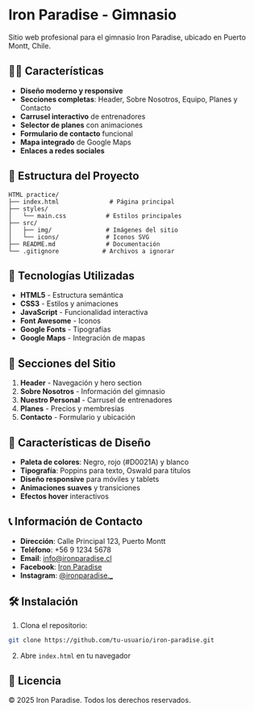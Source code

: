 # Iron Paradise - Gimnasio

Sitio web profesional para el gimnasio Iron Paradise, ubicado en Puerto Montt, Chile.

## 🏋️‍♂️ Características

- **Diseño moderno y responsive**
- **Secciones completas**: Header, Sobre Nosotros, Equipo, Planes y Contacto
- **Carrusel interactivo** de entrenadores
- **Selector de planes** con animaciones
- **Formulario de contacto** funcional
- **Mapa integrado** de Google Maps
- **Enlaces a redes sociales**

## 📁 Estructura del Proyecto

```
HTML practice/
├── index.html              # Página principal
├── styles/
│   └── main.css           # Estilos principales
├── src/
│   ├── img/               # Imágenes del sitio
│   └── icons/             # Iconos SVG
├── README.md              # Documentación
└── .gitignore            # Archivos a ignorar
```

## 🚀 Tecnologías Utilizadas

- **HTML5** - Estructura semántica
- **CSS3** - Estilos y animaciones
- **JavaScript** - Funcionalidad interactiva
- **Font Awesome** - Iconos
- **Google Fonts** - Tipografías
- **Google Maps** - Integración de mapas

## 📱 Secciones del Sitio

1. **Header** - Navegación y hero section
2. **Sobre Nosotros** - Información del gimnasio
3. **Nuestro Personal** - Carrusel de entrenadores
4. **Planes** - Precios y membresías
5. **Contacto** - Formulario y ubicación

## 🎨 Características de Diseño

- **Paleta de colores**: Negro, rojo (#D0021A) y blanco
- **Tipografía**: Poppins para texto, Oswald para títulos
- **Diseño responsive** para móviles y tablets
- **Animaciones suaves** y transiciones
- **Efectos hover** interactivos

## 📞 Información de Contacto

- **Dirección**: Calle Principal 123, Puerto Montt
- **Teléfono**: +56 9 1234 5678
- **Email**: info@ironparadise.cl
- **Facebook**: [Iron Paradise](https://www.facebook.com/profile.php?id=100083281355545)
- **Instagram**: [@ironparadise._](https://www.instagram.com/ironparadise._/)

## 🛠️ Instalación

1. Clona el repositorio:
```bash
git clone https://github.com/tu-usuario/iron-paradise.git
```

2. Abre `index.html` en tu navegador

## 📄 Licencia

© 2025 Iron Paradise. Todos los derechos reservados. 